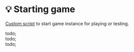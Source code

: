 # 💡 Starting game

[Custom script](https://github.com/xray-forge/stalker-xrf-engine/blob/main/cli/start/README.md) to start game instance
for playing or testing.

todo; <br/>
todo; <br/>
todo; <br/>
